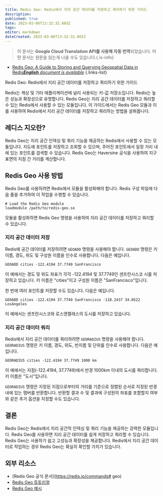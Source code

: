 ```yaml
---
title: Redis Geo: Redis에서 지리 공간 데이터를 저장하고 쿼리하기 위한 가이드
description: 
published: true
date: 2023-03-06T13:32:32.665Z
tags: 
editor: markdown
dateCreated: 2023-03-06T13:32:32.665Z
---
```


> 이 문서는 **Google Cloud Translation API를 사용해 자동 번역**되었습니다.
어떤 문서는 원문을 읽는게 나을 수도 있습니다.{.is-info}



- [Redis Geo: A Guide to Storing and Querying Geospatial Data in Redis***English** document is available*](/en/Knowledge-base/NoSQL/redis-geo-a-guide-to-storing-and-querying-geospatial-data-in-redis)
{.links-list}

Redis Geo: Redis에서 지리 공간 데이터를 저장하고 쿼리하기 위한 가이드

Redis는 캐싱 및 기타 애플리케이션에 널리 사용되는 키-값 저장소입니다. Redis는 높은 성능과 확장성으로 유명합니다. Redis Geo는 지리 공간 데이터를 저장하고 쿼리할 수 있는 Redis에서 사용할 수 있는 모듈입니다. 이 가이드에서는 Redis Geo 모듈과 이를 사용하여 Redis에서 지리 공간 데이터를 저장하고 쿼리하는 방법을 살펴봅니다.

## 레디스 지오란?

Redis Geo는 지리 공간 인덱싱 및 쿼리 기능을 제공하는 Redis에서 사용할 수 있는 모듈입니다. 지도에 포인트를 저장하고 조회할 수 있으며, 주어진 포인트에서 일정 거리 내에 있는 포인트를 검색할 수 있습니다. Redis Geo는 Haversine 공식을 사용하여 지구 표면의 지점 간 거리를 계산합니다.

## Redis Geo 사용 방법

Redis Geo를 사용하려면 Redis에서 모듈을 활성화해야 합니다. Redis 구성 파일에 다음 줄을 추가하여 이 작업을 수행할 수 있습니다.

```
# Load the Redis Geo module
loadmodule /path/to/redis-geo.so
```

모듈을 활성화하면 Redis Geo 명령을 사용하여 지리 공간 데이터를 저장하고 쿼리할 수 있습니다.

### 지리 공간 데이터 저장

Redis에 공간 데이터를 저장하려면 `GEOADD` 명령을 사용해야 합니다. `GEOADD` 명령은 키 이름, 경도, 위도 및 구성원 이름을 인수로 사용합니다. 다음은 예입니다.

```redis
GEOADD cities -122.4194 37.7749 SanFrancisco
```

이 예에서는 경도 및 위도 좌표가 각각 -122.4194 및 37.7749인 샌프란시스코 시를 저장하고 있습니다. 키 이름은 "cities"이고 구성원 이름은 "SanFrancisco"입니다.

한 번에 여러 포인트를 저장할 수도 있습니다. 다음은 예입니다.

```redis
GEOADD cities -122.4194 37.7749 SanFrancisco -118.2437 34.0522 LosAngeles
```

이 예에서는 샌프란시스코와 로스앤젤레스의 도시를 저장하고 있습니다.

### 지리 공간 데이터 쿼리

Redis에서 지리 공간 데이터를 쿼리하려면 `GEORADIUS` 명령을 사용해야 합니다. `GEORADIUS` 명령은 키 이름, 경도, 위도, 반지름 및 단위를 인수로 사용합니다. 다음은 예입니다.

```redis
GEORADIUS cities -122.4194 37.7749 1000 km
```

이 예에서는 지점(-122.4194, 37.7749)에서 반경 1000km 이내의 도시를 쿼리합니다. 키 이름은 "도시"입니다.

`GEORADIUS` 명령은 지정된 지점으로부터의 거리를 기준으로 정렬된 순서로 지정된 반경 내에 있는 멤버를 반환합니다. 반환할 결과 수 및 결과에 구성원의 좌표를 포함할지 여부와 같은 추가 옵션을 지정할 수도 있습니다.

## 결론

Redis Geo는 Redis에서 지리 공간적 인덱싱 및 쿼리 기능을 제공하는 강력한 모듈입니다. Redis Geo를 사용하면 지리 공간 데이터를 쉽게 저장하고 쿼리할 수 있습니다. Redis Geo는 사용하기 쉽고 고성능과 확장성을 제공합니다. Redis에서 지리 공간 데이터로 작업하는 경우 Redis Geo는 확실히 확인할 가치가 있습니다.

## 외부 리소스

- [Redis Geo 공식 문서](https://redis.io/commands# geo)
- [Redis Geo 튜토리얼](https://www.tutorialspoint.com/redis/redis_geo.htm)
- [Redis Geo 예시](https://github.com/RedisLabs/redis-geo)